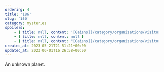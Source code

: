 ```yaml
---
ordering: 4
title: '186'
slug: '186'
category: mysteries
spoilers:
    - { title: null, content: '[Gaians](/category/organizations/visitors) appear to number their various plans, and those numbers look to correspond with specific planets. It is unknown which planet 186 represents. The numbers seem to be followed by a letter at times, and while the significance of that letter is also unknown, 186 is referenced with an "F" at one point.' }
    - { title: null, content: null }
    - { title: null, content: "[Gaians](/category/organizations/visitors) appear to number their various plans, and those numbers look to correspond with specific planets. It is unknown which planet 186 represents. The numbers seem to be followed by a letter at times, and while the significance of that letter is also unknown, 186 is referenced with an \"F\" at one point.\r\n\r\nWhen [Cat](/category/characters/cat) spoke with [her mother](/category/characters/hzga), she learned that [Kto ti:Mbr](/category/character/mubarr) was still alive on the planet. Hzga then gave Cat the coordinates to the planet." }
created_at: 2023-05-21T21:51:21+00:00
updated_at: 2023-06-01T16:26:58+00:00
---
```

An unknown planet.